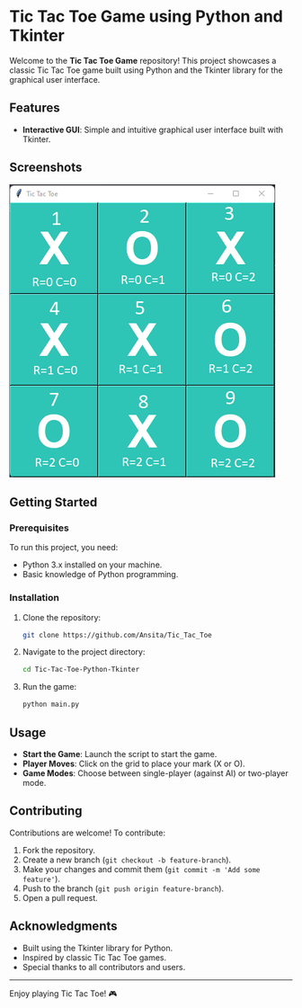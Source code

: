 # Tic Tac Toe Game using Python and Tkinter

Welcome to the **Tic Tac Toe Game** repository! This project showcases a classic Tic Tac Toe game built using Python and the Tkinter library for the graphical user interface.

## Features

- **Interactive GUI**: Simple and intuitive graphical user interface built with Tkinter.


## Screenshots

![Game Screenshot 1](./output.png)

## Getting Started

### Prerequisites

To run this project, you need:

- Python 3.x installed on your machine.
- Basic knowledge of Python programming.

### Installation

1. Clone the repository:

   ```bash
   git clone https://github.com/Ansita/Tic_Tac_Toe
   ```

2. Navigate to the project directory:

   ```bash
   cd Tic-Tac-Toe-Python-Tkinter
   ```

3. Run the game:
   ```bash
   python main.py
   ```

## Usage

- **Start the Game**: Launch the script to start the game.
- **Player Moves**: Click on the grid to place your mark (X or O).
- **Game Modes**: Choose between single-player (against AI) or two-player mode.

## Contributing

Contributions are welcome! To contribute:

1. Fork the repository.
2. Create a new branch (`git checkout -b feature-branch`).
3. Make your changes and commit them (`git commit -m 'Add some feature'`).
4. Push to the branch (`git push origin feature-branch`).
5. Open a pull request.


## Acknowledgments

- Built using the Tkinter library for Python.
- Inspired by classic Tic Tac Toe games.
- Special thanks to all contributors and users.

---

Enjoy playing Tic Tac Toe! 🎮
